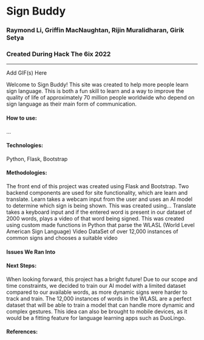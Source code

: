 # Sign Buddy
### Raymond Li, Griffin MacNaughtan, Rijin Muralidharan, Girik Setya 
### Created During Hack The 6ix 2022
---

Add GIF(s) Here

Welcome to Sign Buddy! This site was created to help more people learn sign language. This is both a fun skill to learn and a way to improve the quality of life of approximately 70 million people worldwide who depend on sign language as their main form of communication.

#### How to use:
...

#### Technologies: 
Python, Flask, Bootstrap

#### Methodologies:
The front end of this project was created using Flask and Bootstrap. Two backend components are used for site functionality, which are learn and translate. Learn takes a webcam input from the user and uses an AI model to determine which sign is being shown. This was created using... Translate takes a keyboard input and if the entered word is present in our dataset of 2000 words, plays a video of that word being signed. This was created using custom made functions in Python that parse the WLASL (World Level American Sign Language) Video DataSet of over 12,000 instances of common signs and chooses a suitable video

#### Issues We Ran Into

#### Next Steps:
When looking forward, this project has a bright future! Due to our scope and time constraints, we decided to train our AI model with a limited dataset compared to our available words, as more dynamic signs were harder to track and train. The 12,000 instances of words in the WLASL are a perfect dataset that will be able to train a model that can handle more dynamic and complex gestures. This idea can also be brought to mobile devices, as it would be a fitting feature for language learning apps such as DuoLingo.

#### References:

